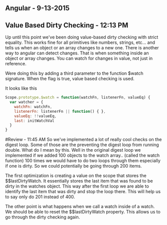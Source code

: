 ## Angular - 9-13-2015


## Value Based Dirty Checking - 12:13 PM

Up until this point we've been doing value-based dirty checking with strict
equality. This works fine for all primitives like numbers, strings, etc... and
tells us when an object or an array changes to a new one. There is another way
to angular can detect changes. That is when something inside an object or array
changes. You can watch for changes in value, not just in reference.

Were doing this by adding a third parameter to the function $watch signature.
When the flag is true, value based checking is used. 

It looks like this 
```Javascript
Scope.prototype.$watch = function(watchFn, listenerFn, valueEq) {
  var watcher = {
    watchFn: watchFn,
    listenerFn: listenerFn || function() { },
    valueEq: !!valueEq,
    last: initWatchVal
  }
}

```

#Review - 11:45 AM
So we've implemented a lot of really cool checks on the digest loop. 
Some of those are the preventing the digest loop from running double. 
What do I mean by this. Well in the original digest loop we implemented if we
added 100 objects to the watch array.. (called the watch function) 100 times we
would have to do two loops through them especially if one is dirty. So we could
potentially be going through 200 items. 

The first optimization is creating a value on the scope that stores the
$$lastDirtyWatch. It essentially stores the last item that was found to be dirty
in the watches object. This way after the first loop we are able to identify the
last item that was dirty and stop the loop there. This will help us to say only
do 201 instead of 400.


The other point is what happens when we call a watch inside of a watch. We
should be able to reset the $$lastDirtyWatch property. This allows us to go
through the dirty checking again. 

